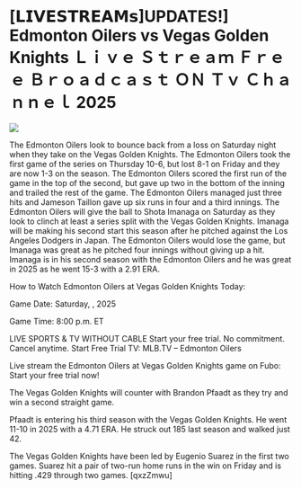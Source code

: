 # [𝗟𝗜𝗩𝗘𝗦𝗧𝗥𝗘𝗔𝗠𝘀]UPDATES!] Edmonton Oilers vs Vegas Golden Knights Ｌｉｖｅ Ｓｔｒｅａｍ Ｆｒｅｅ Ｂｒｏａｄｃａｓｔ ＯＮ Ｔｖ Ｃｈａｎｎｅｌ  2025  
  
  
[![](https://i.imgur.com/qSNzIqt.png)](https://movie.rssnews.media/xjdfcCG.php)  
  
The Edmonton Oilers look to bounce back from a loss on Saturday night when they take on the Vegas Golden Knights. The Edmonton Oilers took the first game of the series on Thursday 10-6, but lost 8-1 on Friday and they are now 1-3 on the season. The Edmonton Oilers scored the first run of the game in the top of the second, but gave up two in the bottom of the inning and trailed the rest of the game. The Edmonton Oilers managed just three hits and Jameson Taillon gave up six runs in four and a third innings. The Edmonton Oilers will give the ball to Shota Imanaga on Saturday as they look to clinch at least a series split with the Vegas Golden Knights. Imanaga will be making his second start this season after he pitched against the Los Angeles Dodgers in Japan. The Edmonton Oilers would lose the game, but Imanaga was great as he pitched four innings without giving up a hit. Imanaga is in his second season with the Edmonton Oilers and he was great in 2025 as he went 15-3 with a 2.91 ERA.

How to Watch Edmonton Oilers at Vegas Golden Knights Today:

Game Date: Saturday, , 2025

Game Time: 8:00 p.m. ET

LIVE SPORTS & TV WITHOUT CABLE
Start your free trial. No commitment. Cancel anytime.
Start Free Trial
TV: MLB.TV – Edmonton Oilers

Live stream the Edmonton Oilers at Vegas Golden Knights game on Fubo: Start your free trial now!

The Vegas Golden Knights will counter with Brandon Pfaadt as they try and win a second straight game.

Pfaadt is entering his third season with the Vegas Golden Knights. He went 11-10 in 2025 with a 4.71 ERA. He struck out 185 last season and walked just 42.

The Vegas Golden Knights have been led by Eugenio Suarez in the first two games. Suarez hit a pair of two-run home runs in the win on Friday and is hitting .429 through two games. [qxzZmwu]